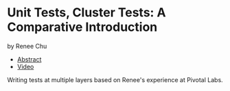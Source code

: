 # Unit Tests, Cluster Tests: A Comparative Introduction

by Renee Chu

- [Abstract](https://us.pycon.org/2016/schedule/presentation/2182/)
- [Video](https://www.youtube.com/watch?v=VBIufBZiw9Y)

Writing tests at multiple layers based on Renee's experience at Pivotal Labs.
